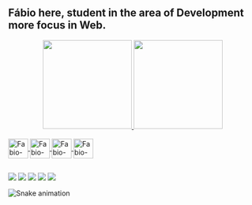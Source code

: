 ## Fábio here, student in the area of Development more focus in Web.

<div align="center">
  <a href="https://github.com/fabiohprado">
  <img height="180em" src="https://github-readme-stats.vercel.app/api?username=fabiohprado&show_icons=true&theme=github_dark&include_all_commits=true&count_private=true"/>
  <img height="180em" src="https://github-readme-stats.vercel.app/api/top-langs/?username=fabiohprado&layout=compact&langs_count=7&theme=github_dark"/>
</div>
<div style="display: inline_block"><br>
  <img align="center" alt="Fabio-Csharp" height="40" width="40" src="https://cdn.jsdelivr.net/npm/programming-languages-logos@0.0.3/src/csharp/csharp_512x512.png">
  <img align="center" alt="Fabio-Python" height="40" width="40" src="https://cdn.jsdelivr.net/npm/programming-languages-logos@0.0.3/src/python/python_512x512.png">
  <img align="center" alt="Fabio-Java" height="40" width="40" src="https://cdn.jsdelivr.net/npm/programming-languages-logos@0.0.3/src/java/java_512x512.png">
  <img align="center" alt="Fabio-Ruby" height="40" width="40" src="https://cdn.jsdelivr.net/npm/programming-languages-logos@0.0.3/src/ruby/ruby_512x512.png">
</div>
  
  ##
 
<div> 
  <a href="https://www.youtube.com/channel/UCajUzNUuoGFALUfgK9g3n5g" target="_blank"><img src="https://img.shields.io/badge/YouTube-FF0000?style=for-the-badge&logo=youtube&logoColor=white" target="_blank"></a>
  <a href="https://www.instagram.com/fabiohprado/" target="_blank"><img src="https://img.shields.io/badge/-Instagram-%23E4405F?style=for-the-badge&logo=instagram&logoColor=white" target="_blank"></a>
 	<a href="https://www.twitch.tv/fabiohmprado" target="_blank"><img src="https://img.shields.io/badge/Twitch-9146FF?style=for-the-badge&logo=twitch&logoColor=white" target="_blank"></a>
  <a href = "fabiohmprado@gmail.com"><img src="https://img.shields.io/badge/-Gmail-%23333?style=for-the-badge&logo=gmail&logoColor=white" target="_blank"></a>
  <a href="https://www.linkedin.com/in/fabiohprado/" target="_blank"><img src="https://img.shields.io/badge/-LinkedIn-%230077B5?style=for-the-badge&logo=linkedin&logoColor=white" target="_blank"></a> 
 
  ![Snake animation](https://github.com/fabiohprado/fabiohprado/blob/output/github-contribution-grid-snake.svg)
 
</div>
